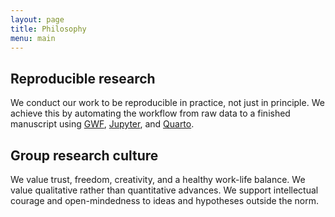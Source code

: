 ```yaml
---
layout: page
title: Philosophy
menu: main
---
```


## Reproducible research

We conduct our work to be reproducible in practice, not just in principle. We achieve this by automating the workflow from raw data to a finished manuscript using [GWF](https://gwf.org), [Jupyter](https://jupyter.org/), and [Quarto](https://quarto.org/).

## Group research culture

We value trust, freedom, creativity, and a healthy work-life balance. We value qualitative rather than quantitative advances. We support intellectual courage and open-mindedness to ideas and hypotheses outside the norm.

